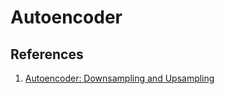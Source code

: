 # Autoencoder

## References

1. [Autoencoder: Downsampling and Upsampling](https://kharshit.github.io/blog/2019/02/15/autoencoder-downsampling-and-upsampling)
